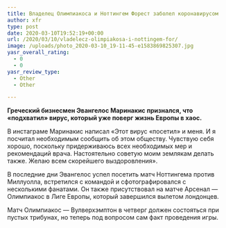 ```yaml
---
title: Владелец Олимпиакоса и Ноттингем Форест заболел коронавирусом
author: xfr
type: post
date: 2020-03-10T19:52:19+00:00
url: /2020/03/10/vladelecz-olimpiakosa-i-nottingem-for/
image: /uploads/photo_2020-03-10_19-11-45-e1583869825307.jpg
yasr_overall_rating:
  - 0
  - 0
yasr_review_type:
  - Other
  - Other

---
```

**Греческий бизнесмен Эвангелос Маринакис признался, что «подхватил» вирус, который уже поверг жизнь Европы в хаос.**

В инстаграме Маринакис написал «Этот вирус «посетил» и меня. И я посчитал необходимым сообщить об этом обществу. Чувствую себя хорошо, поскольку придерживаюсь всех необходимых мер и рекомендаций врача. Настоятельно советую моим землякам делать также. Желаю всем скорейшего выздоровления».

В последние дни Эвангелос успел посетить матч Ноттингема против Миллуолла, встретился с командой и сфотографировался с несколькими фанатами. Он также присутствовал на матче Арсенал &#8212; Олимпиакос в Лиге Европы, который завершился вылетом лондонцев.

Матч Олимпиакос &#8212; Вулверхэмптон в четверг должен состояться при пустых трибунах, но теперь под вопросом сам факт проведения игры.